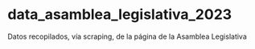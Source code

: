# data_asamblea_legislativa_2023
Datos recopilados, vía scraping, de la página de la Asamblea Legislativa

